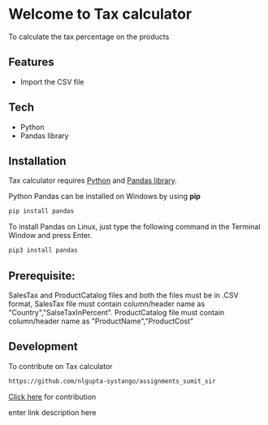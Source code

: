 
# Welcome to Tax calculator
To calculate the tax percentage on the products  

## Features

- Import the CSV file

## Tech
- Python
- Pandas library

## Installation

Tax calculator requires [Python](https://www.python.org/downloads/) and [Pandas library](https://pypi.org/project/pandas/).

Python Pandas can be installed on Windows by using **pip**

```sh
pip install pandas
```

To install Pandas on Linux, just type the following command in the Terminal Window and press Enter.

```sh
pip3 install pandas 
```
## Prerequisite:
SalesTax and ProductCatalog files and both the files must be in .CSV format,
SalesTax file must contain column/header name as "Country","SalseTaxInPercent".
ProductCatalog file must contain column/header name as "ProductName","ProductCost"

## Development
To contribute on Tax calculator 

```sh
https://github.com/nlgupta-systango/assignments_sumit_sir
```
 [Click here](https://github.com/nlgupta-systango/assignments_sumit_sir) for contribution





enter link description here

